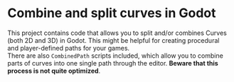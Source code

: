 # Combine and split curves in Godot

This project contains code that allows you to split and/or combines Curves (both 2D and 3D) in Godot. This might be helpful for creating procedural and player-defined paths for your games.   
There are also `CombinedPath` scripts included, which allow you to combine parts of curves into one single path through the editor. **Beware that this process is not quite optimized**.
